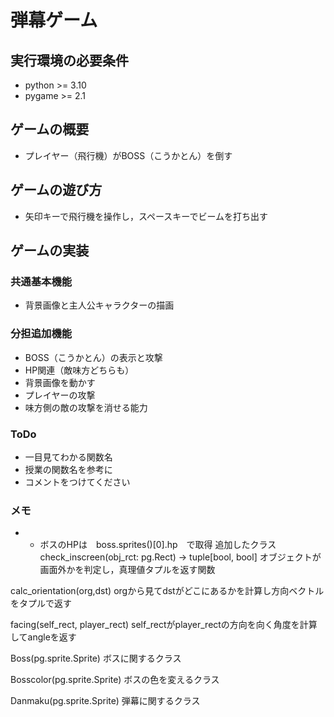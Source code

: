 # 弾幕ゲーム

## 実行環境の必要条件
* python >= 3.10
* pygame >= 2.1

## ゲームの概要
* プレイヤー（飛行機）がBOSS（こうかとん）を倒す

## ゲームの遊び方
* 矢印キーで飛行機を操作し，スペースキーでビームを打ち出す

## ゲームの実装
### 共通基本機能
* 背景画像と主人公キャラクターの描画

### 分担追加機能
* BOSS（こうかとん）の表示と攻撃
* HP関連（敵味方どちらも）
* 背景画像を動かす
* プレイヤーの攻撃
* 味方側の敵の攻撃を消せる能力 

### ToDo
- 一目見てわかる関数名
- 授業の関数名を参考に
- コメントをつけてください

### メモ
* * ボスのHPは　boss.sprites()[0].hp　で取得
追加したクラス
check_inscreen(obj_rct: pg.Rect) -> tuple[bool, bool]
 オブジェクトが画面外かを判定し，真理値タプルを返す関数

calc_orientation(org,dst)
 orgから見てdstがどこにあるかを計算し方向ベクトルをタプルで返す

facing(self_rect, player_rect) 
 self_rectがplayer_rectの方向を向く角度を計算してangleを返す

Boss(pg.sprite.Sprite)
ボスに関するクラス

Bosscolor(pg.sprite.Sprite)
ボスの色を変えるクラス

Danmaku(pg.sprite.Sprite)
弾幕に関するクラス